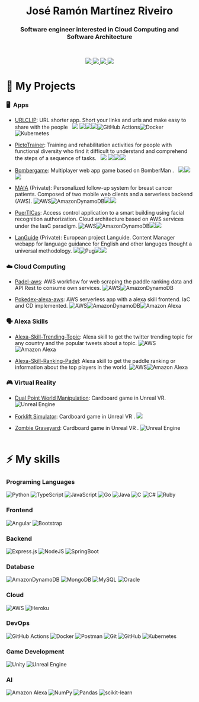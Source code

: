 <h1 align="center">José Ramón Martínez Riveiro</h1>
<h3 align="center">Software engineer interested in Cloud Computing and Software Architecture</h3>
<br>
<p align="center">
                <a href="https://linkedin.com/in/joseramonmartinezriveiro">
                <img src="https://img.shields.io/badge/LinkedIn-0077B5?style=for-the-badge&logo=linkedin&logoColor=white">
                </a>
                <a href="https://twitter.com/JoseR_Martinez_">
                <img src="https://img.shields.io/badge/Twitter-1DA1F2?style=for-the-badge&logo=twitter&logoColor=white">
                </a>
                <a href="https://stackoverflow.com/users/14985536/jose-ramon-martinez-riveiro">
                <img src="https://img.shields.io/badge/Stack_Overflow-FE7A16?style=for-the-badge&logo=stack-overflow&logoColor=white">
                </a>
                <a href="https://joseramonmartinez.github.io">
                <img src="https://img.shields.io/badge/PERSONAL%20WEBSITE-42B883?style=for-the-badge&logo=web&logoColor=white">
                </a>
  

</p>

<h1>📘 <b>My Projects</b> </h1>

        
<h3>🖥️ &nbsp;Apps</h3> 

- [URLCLIP](https://github.com/joseramonmartinez/urlclip): URL shorter app. Short your links and urls and make easy to share with the people&nbsp;&nbsp; <img src="https://img.shields.io/badge/Go-00ADD8?style=for-the-badge&logo=go&logoColor=white"> <img src="https://img.shields.io/badge/Angular-DD0031?style=for-the-badge&logo=angular&logoColor=white"><img src="https://img.shields.io/badge/Heroku-430098?style=for-the-badge&logo=heroku&logoColor=white"><img src="https://img.shields.io/badge/MongoDB-4EA94B?style=for-the-badge&logo=mongodb&logoColor=white">![GitHub Actions](https://img.shields.io/badge/githubactions-%232671E5.svg?style=for-the-badge&logo=githubactions&logoColor=white)![Docker](https://img.shields.io/badge/docker-%230db7ed.svg?style=for-the-badge&logo=docker&logoColor=white)![Kubernetes](https://img.shields.io/badge/kubernetes-%23326ce5.svg?style=for-the-badge&logo=kubernetes&logoColor=white)


- [PictoTrainer](https://github.com/joseramonmartinez/pictotrainer): Training and rehabilitation activities for people with functional diversity who find it difficult to understand and comprehend the steps of a sequence of tasks.&nbsp;&nbsp; <img src="https://img.shields.io/badge/Node.js-43853D?style=for-the-badge&logo=node.js&logoColor=white"> <img src="https://img.shields.io/badge/Angular-DD0031?style=for-the-badge&logo=angular&logoColor=white"><img src="https://img.shields.io/badge/Heroku-430098?style=for-the-badge&logo=heroku&logoColor=white"><img src="https://img.shields.io/badge/MySQL-00000F?style=for-the-badge&logo=mysql&logoColor=white">

- [Bombergame](https://github.com/joseramonmartinez/bombergame): Multiplayer web app game based on BomberMan .&nbsp;&nbsp; <img src="https://img.shields.io/badge/Node.js-43853D?style=for-the-badge&logo=node.js&logoColor=white"><img src="https://img.shields.io/badge/Heroku-430098?style=for-the-badge&logo=heroku&logoColor=white"><img src="https://img.shields.io/badge/MongoDB-4EA94B?style=for-the-badge&logo=mongodb&logoColor=white">

- [MAIA](https://github.com/joseramonmartinez/maia) (Private): Personalized follow-up system for breast cancer patients. Composed of two mobile web clients and a serverless backend (AWS). ![AWS](https://img.shields.io/badge/AWS-%23FF9900.svg?style=for-the-badge&logo=amazon-aws&logoColor=white)![AmazonDynamoDB](https://img.shields.io/badge/Amazon%20DynamoDB-4053D6?style=for-the-badge&logo=Amazon%20DynamoDB&logoColor=white)<img src="https://img.shields.io/badge/Angular-DD0031?style=for-the-badge&logo=angular&logoColor=white"><img src="https://img.shields.io/badge/Python-3776AB?style=for-the-badge&logo=python&logoColor=white">

- [PuerTICas](https://github.com/NiceUCs/puerTICas): Access control application to a smart building using facial recognition authorization. Cloud architecture based on AWS services under the IaaC paradigm. ![AWS](https://img.shields.io/badge/AWS-%23FF9900.svg?style=for-the-badge&logo=amazon-aws&logoColor=white)![AmazonDynamoDB](https://img.shields.io/badge/Amazon%20DynamoDB-4053D6?style=for-the-badge&logo=Amazon%20DynamoDB&logoColor=white)<img src="https://img.shields.io/badge/Angular-DD0031?style=for-the-badge&logo=angular&logoColor=white"><img src="https://img.shields.io/badge/Python-3776AB?style=for-the-badge&logo=python&logoColor=white">

- [LanGuide](https://github.com/joseramonmartinez/languide) (Private):  European project Languide. Content Manager webapp for language guidance for English and other languges thought a universal methodology. <img src="https://img.shields.io/badge/Ruby-CC342D?style=for-the-badge&logo=ruby&logoColor=white">![Pug](https://img.shields.io/badge/Pug-FFF?style=for-the-badge&logo=pug&logoColor=A86454)<img src="https://img.shields.io/badge/Node.js-43853D?style=for-the-badge&logo=node.js&logoColor=white"><img src="https://img.shields.io/badge/MongoDB-4EA94B?style=for-the-badge&logo=mongodb&logoColor=white">

<h3>☁️&nbsp;Cloud Computing</h3> 


- [Padel-aws](https://github.com/joseramonmartinez/padel-aws): AWS workflow for web scraping the paddle ranking data and API Rest to consume own services. ![AWS](https://img.shields.io/badge/AWS-%23FF9900.svg?style=for-the-badge&logo=amazon-aws&logoColor=white)![AmazonDynamoDB](https://img.shields.io/badge/Amazon%20DynamoDB-4053D6?style=for-the-badge&logo=Amazon%20DynamoDB&logoColor=white)

- [Pokedex-alexa-aws](https://github.com/joseramonmartinez/pokedex-alexa-aws): AWS serverless app with a alexa skill frontend. IaC and CD implemented. ![AWS](https://img.shields.io/badge/AWS-%23FF9900.svg?style=for-the-badge&logo=amazon-aws&logoColor=white)![AmazonDynamoDB](https://img.shields.io/badge/Amazon%20DynamoDB-4053D6?style=for-the-badge&logo=Amazon%20DynamoDB&logoColor=white)![Amazon Alexa](https://img.shields.io/badge/amazon%20alexa-52b5f7?style=for-the-badge&logo=amazon%20alexa&logoColor=white)

<h3>🗣&nbsp;Alexa Skills</h3>

- [Alexa-Skill-Trending-Topic](https://github.com/JoseRamonMartinez/alexa-skill-trending-topic): Alexa skill to get the twitter trending topic for any country and the popular tweets about a topic. ![AWS](https://img.shields.io/badge/AWS-%23FF9900.svg?style=for-the-badge&logo=amazon-aws&logoColor=white)![Amazon Alexa](https://img.shields.io/badge/amazon%20alexa-52b5f7?style=for-the-badge&logo=amazon%20alexa&logoColor=white)

- [Alexa-Skill-Ranking-Padel](https://github.com/JoseRamonMartinez/alexa-skill-trending-topic): Alexa skill to get the paddle ranking or information about the top players in the world. ![AWS](https://img.shields.io/badge/AWS-%23FF9900.svg?style=for-the-badge&logo=amazon-aws&logoColor=white)![Amazon Alexa](https://img.shields.io/badge/amazon%20alexa-52b5f7?style=for-the-badge&logo=amazon%20alexa&logoColor=white)

<h3>🎮&nbsp;Virtual Reality</h3> 

- [Dual Point World Manipulation](https://github.com/JoseRamonMartinez/vr-dualpoint-world-manipulation): Cardboard game in Unreal VR.![Unreal Engine](https://img.shields.io/badge/unrealengine-%23313131.svg?style=for-the-badge&logo=unrealengine&logoColor=white)

- [Forklift Simulator](https://github.com/JoseRamonMartinez/vr-forklift-simulator): Cardboard game in Unreal VR . <img src="https://img.shields.io/badge/Unity-100000?style=for-the-badge&logo=unity&logoColor=white">

- [Zombie Graveyard](https://github.com/JoseRamonMartinez/vr-zombie-graveyard): Cardboard game in Unreal VR . ![Unreal Engine](https://img.shields.io/badge/unrealengine-%23313131.svg?style=for-the-badge&logo=unrealengine&logoColor=white)
<br><br>

<!-----SKILLS----->


<h1>⚡ <b>My skills </b></h1>

<h3><b>Programing Languages</b></h3>

![Python](https://img.shields.io/badge/python-3670A0?style=for-the-badge&logo=python&logoColor=ffdd54)
![TypeScript](https://img.shields.io/badge/typescript-%23007ACC.svg?style=for-the-badge&logo=typescript&logoColor=white)
![JavaScript](https://img.shields.io/badge/javascript-%23323330.svg?style=for-the-badge&logo=javascript&logoColor=%23F7DF1E)
![Go](https://img.shields.io/badge/go-%2300ADD8.svg?style=for-the-badge&logo=go&logoColor=white)
![Java](https://img.shields.io/badge/java-%23ED8B00.svg?style=for-the-badge&logo=java&logoColor=white)
![C](https://img.shields.io/badge/c-%2300599C.svg?style=for-the-badge&logo=c&logoColor=white)
![C#](https://img.shields.io/badge/c%23-%23239120.svg?style=for-the-badge&logo=c-sharp&logoColor=white)
![Ruby](https://img.shields.io/badge/ruby-%23CC342D.svg?style=for-the-badge&logo=ruby&logoColor=white)
<br>

<h3><b>Frontend</b></h3>

![Angular](https://img.shields.io/badge/angular-%23DD0031.svg?style=for-the-badge&logo=angular&logoColor=white)
![Bootstrap](https://img.shields.io/badge/bootstrap-%23563D7C.svg?style=for-the-badge&logo=bootstrap&logoColor=white)
<br>

<h3><b>Backend</b></h3>

![Express.js](https://img.shields.io/badge/express.js-%23404d59.svg?style=for-the-badge&logo=express&logoColor=%2361DAFB)
![NodeJS](https://img.shields.io/badge/node.js-6DA55F?style=for-the-badge&logo=node.js&logoColor=white)
![SpringBoot](https://img.shields.io/badge/Spring_Boot-F2F4F9?style=for-the-badge&logo=spring-boot)
<br>

<h3><b>Database</b></h3>

![AmazonDynamoDB](https://img.shields.io/badge/Amazon%20DynamoDB-4053D6?style=for-the-badge&logo=Amazon%20DynamoDB&logoColor=white)
![MongoDB](https://img.shields.io/badge/MongoDB-%234ea94b.svg?style=for-the-badge&logo=mongodb&logoColor=white)
![MySQL](https://img.shields.io/badge/mysql-%2300f.svg?style=for-the-badge&logo=mysql&logoColor=white)
![Oracle](https://img.shields.io/badge/Oracle-F80000?style=for-the-badge&logo=oracle&logoColor=white)
<br>

<h3><b>Cloud</b></h3>

![AWS](https://img.shields.io/badge/AWS-%23FF9900.svg?style=for-the-badge&logo=amazon-aws&logoColor=white)
![Heroku](https://img.shields.io/badge/heroku-%23430098.svg?style=for-the-badge&logo=heroku&logoColor=white)
<br>

<h3><b>DevOps</b></h3>

![GitHub Actions](https://img.shields.io/badge/githubactions-%232671E5.svg?style=for-the-badge&logo=githubactions&logoColor=white)
![Docker](https://img.shields.io/badge/docker-%230db7ed.svg?style=for-the-badge&logo=docker&logoColor=white)
![Postman](https://img.shields.io/badge/Postman-FF6C37?style=for-the-badge&logo=postman&logoColor=white)
![Git](https://img.shields.io/badge/git-%23F05033.svg?style=for-the-badge&logo=git&logoColor=white)
![GitHub](https://img.shields.io/badge/github-%23121011.svg?style=for-the-badge&logo=github&logoColor=white)
![Kubernetes](https://img.shields.io/badge/kubernetes-%23326ce5.svg?style=for-the-badge&logo=kubernetes&logoColor=white)
<br>

<h3><b>Game Development</b></h3>

![Unity](https://img.shields.io/badge/unity-%23000000.svg?style=for-the-badge&logo=unity&logoColor=white)
![Unreal Engine](https://img.shields.io/badge/unrealengine-%23313131.svg?style=for-the-badge&logo=unrealengine&logoColor=white)
<br>

<h3><b>AI</b></h3>

![Amazon Alexa](https://img.shields.io/badge/amazon%20alexa-52b5f7?style=for-the-badge&logo=amazon%20alexa&logoColor=white)
![NumPy](https://img.shields.io/badge/numpy-%23013243.svg?style=for-the-badge&logo=numpy&logoColor=white)
![Pandas](https://img.shields.io/badge/pandas-%23150458.svg?style=for-the-badge&logo=pandas&logoColor=white)
![scikit-learn](https://img.shields.io/badge/scikit--learn-%23F7931E.svg?style=for-the-badge&logo=scikit-learn&logoColor=white)
